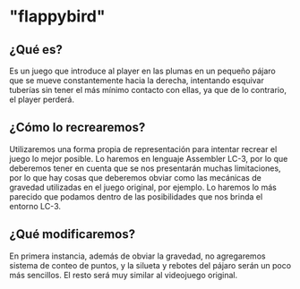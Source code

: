 # "flappybird"

## ¿Qué es?
  Es un juego que introduce al player en las plumas en un pequeño pájaro que se mueve constantemente hacia la derecha, intentando esquivar tuberías sin tener el más mínimo contacto con ellas, ya que de lo contrario, el player perderá.

## ¿Cómo lo recrearemos?

  Utilizaremos una forma propia de representación para intentar recrear el juego lo mejor posible. Lo haremos en lenguaje Assembler LC-3, por lo que deberemos tener en cuenta que se nos presentarán muchas limitaciones, por lo que
hay cosas que deberemos obviar como las mecánicas de gravedad utilizadas en el juego original, por ejemplo. Lo haremos lo más parecido que podamos dentro de las posibilidades que nos brinda el entorno LC-3.

## ¿Qué modificaremos?

  En primera instancia, además de obviar la gravedad, no agregaremos sistema de conteo de puntos, y la silueta y rebotes del pájaro serán un poco más sencillos. El resto será muy similar al videojuego original.
